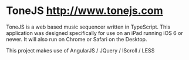 ToneJS http://www.tonejs.com
================================

ToneJS is a web based music sequencer written in TypeScript. This application was designed 
specifically for use on an iPad running iOS 6 or newer. It will also run on Chrome or Safari
on the Desktop.

This project makes use of AngularJS / JQuery / IScroll / LESS